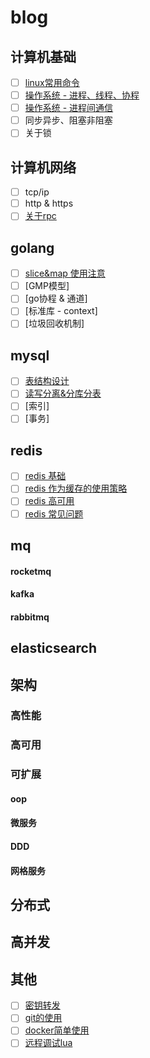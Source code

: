 # blog

## 计算机基础
* [ ] [linux常用命令](https://github.com/coderzhuang/blog/issues/9)
* [ ] [操作系统 - 进程、线程、协程](https://github.com/coderzhuang/blog/issues/13)
* [ ] [操作系统 - 进程间通信](https://github.com/coderzhuang/blog/issues/16)
* [ ] 同步异步、阻塞非阻塞
* [ ] 关于锁

## 计算机网络
* [ ] tcp/ip
* [ ] http & https
* [ ] [关于rpc](https://github.com/coderzhuang/blog/issues/10)

## golang
* [ ] [slice&map 使用注意](https://github.com/coderzhuang/blog/issues/15)
* [ ] [GMP模型]
* [ ] [go协程 & 通道]
* [ ] [标准库 - context]
* [ ] [垃圾回收机制]

## mysql
* [ ] [表结构设计](https://github.com/coderzhuang/blog/issues/7)
* [ ] [读写分离&分库分表](https://github.com/coderzhuang/blog/issues/8)
* [ ] [索引]
* [ ] [事务]

## redis
* [ ] [redis 基础](https://github.com/coderzhuang/blog/issues/2)
* [ ] [redis 作为缓存的使用策略](https://github.com/coderzhuang/blog/issues/3)
* [ ] [redis 高可用](https://github.com/coderzhuang/blog/issues/4)
* [ ] [redis 常见问题](https://github.com/coderzhuang/blog/issues/5)

## mq
#### rocketmq
#### kafka
#### rabbitmq

## elasticsearch

## 架构

### 高性能
### 高可用
### 可扩展
#### oop
#### 微服务
#### DDD
#### 网格服务

## 分布式

## 高并发

## 其他
* [ ] [密钥转发](https://github.com/coderzhuang/blog/issues/1)
* [ ] [git的使用](https://github.com/coderzhuang/blog/issues/11)
* [ ] [docker简单使用](https://github.com/coderzhuang/blog/issues/12)
* [ ] [远程调试lua](https://github.com/coderzhuang/blog/issues/14)
